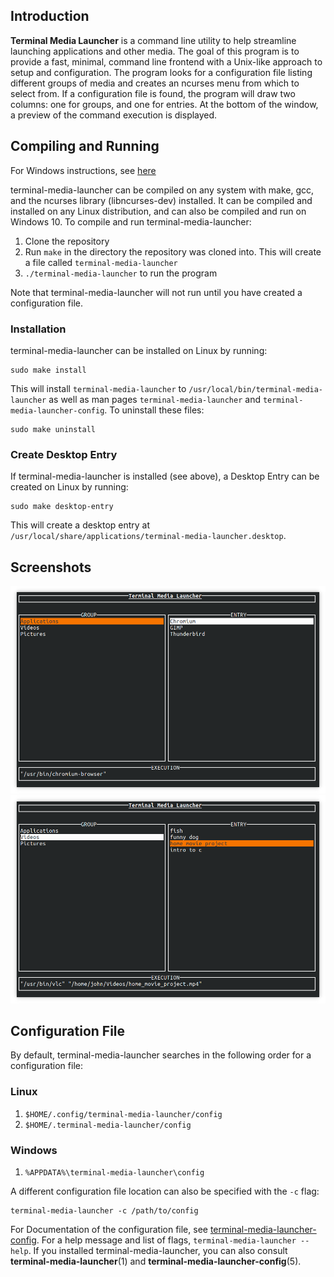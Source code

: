 ## Introduction

**Terminal Media Launcher** is a command line utility to help streamline launching applications and other media. The goal of this program is to provide a fast, minimal, command line frontend with a Unix-like approach to setup and configuration. The program looks for a configuration file listing different groups of media and creates an ncurses menu from which to select from. If a configuration file is found, the program will draw two columns: one for groups, and one for entries. At the bottom of the window, a preview of the command execution is displayed.

## Compiling and Running

For Windows instructions, see [here](windows_compile_instructions.md)

terminal-media-launcher can be compiled on any system with make, gcc, and the ncurses library (libncurses-dev) installed. It can be compiled and installed on any Linux distribution, and can also be compiled and run on Windows 10. To compile and run terminal-media-launcher:

1. Clone the repository
2. Run `make` in the directory the repository was cloned into. This will create a file called `terminal-media-launcher`
3. `./terminal-media-launcher` to run the program

Note that terminal-media-launcher will not run until you have created a configuration file.

### Installation

terminal-media-launcher can be installed on Linux by running:

```
sudo make install
```

This will install `terminal-media-launcher` to `/usr/local/bin/terminal-media-launcher` as well as man pages `terminal-media-launcher` and `terminal-media-launcher-config`.
To uninstall these files:

```
sudo make uninstall
```

### Create Desktop Entry

If terminal-media-launcher is installed (see above), a Desktop Entry can be created on Linux by running:

```
sudo make desktop-entry
```

This will create a desktop entry at `/usr/local/share/applications/terminal-media-launcher.desktop`.

## Screenshots

![screenshot 1](screenshot1.png)
![screenshot 2](screenshot2.png)

## Configuration File

By default, terminal-media-launcher searches in the following order for a configuration file:

### Linux

1. `$HOME/.config/terminal-media-launcher/config`
2. `$HOME/.terminal-media-launcher/config`

### Windows

1. `%APPDATA%\terminal-media-launcher\config`

A different configuration file location can also be specified with the `-c` flag:

```
terminal-media-launcher -c /path/to/config
```

For Documentation of the configuration file, see [terminal-media-launcher-config](terminal-media-launcher-config.md).
For a help message and list of flags, `terminal-media-launcher --help`.
If you installed terminal-media-launcher, you can also consult **terminal-media-launcher**(1) and **terminal-media-launcher-config**(5).
